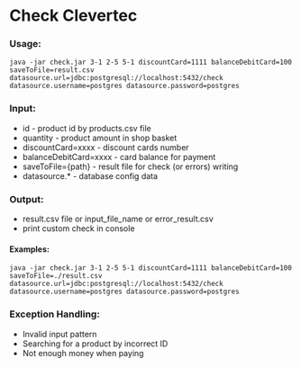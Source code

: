 # Check Clevertec

### Usage:
    java -jar check.jar 3-1 2-5 5-1 discountCard=1111 balanceDebitCard=100 saveToFile=result.csv datasource.url=jdbc:postgresql://localhost:5432/check datasource.username=postgres datasource.password=postgres  

### Input:
- id - product id by products.csv file
- quantity - product amount in shop basket
- discountCard=xxxx - discount cards number
- balanceDebitCard=xxxx - card balance for payment
- saveToFile={path} - result file for check (or errors) writing
- datasource.* - database config data

### Output:
- result.csv file or input_file_name or error_result.csv
- print custom check in console

#### Examples:  
    java -jar check.jar 3-1 2-5 5-1 discountCard=1111 balanceDebitCard=100 saveToFile=./result.csv datasource.url=jdbc:postgresql://localhost:5432/check datasource.username=postgres datasource.password=postgres

### Exception Handling:
- Invalid input pattern
- Searching for a product by incorrect ID
- Not enough money when paying
